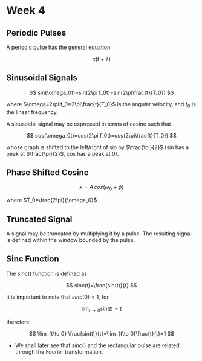 # Week 4

## Periodic Pulses

A periodic pulse has the general equation

$$
x(t+T)
$$

## Sinusoidal Signals

$$
sin(\omega_0t)=sin(2\pi f_0t)=sin(2\pi\frac{t}{T_0})
$$

where $\omega=2\pi f_0=2\pi\frac{t}{T_0}$ is the angular velocity, and $f_0$ is the linear frequency.

A sinusoidal signal may be expressed in terms of cosine such that

$$
cos(\omega_0t)=cos(2\pi f_0t)=cos(2\pi\frac{t}{T_0})
$$

whose graph is shifted to the left/right of sin by $\frac{\pi}{2}$ (sin has a peak at $\frac{\pi}{2}$, cos has a peak at $0$).

## Phase Shifted Cosine

$$
x=A\,cos(\omega_0+\phi)
$$

where $T_0=\frac{2\pi}{\omega_0}$

## Truncated Signal

A signal may be truncated by multiplying it by a pulse. The resulting signal is defined within the window bounded by the pulse.

## Sinc Function

The $sinc()$ function is defined as

$$
sinc(t)=\frac{sin(t)}{t}
$$

It is important to note that $sinc(0)=1$, for 

$$
\lim_{t\to 0} sin(t)=t
$$

therefore

$$
\lim_{t\to 0} \frac{sin(t)}{t}=\lim_{t\to 0}\frac{t}{t}=1
$$

- We shall later see that $sinc()$ and the rectangular pulse are related through the Fourier transformation.